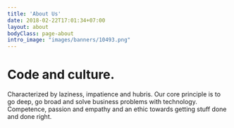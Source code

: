 ```yaml
---
title: 'About Us'
date: 2018-02-22T17:01:34+07:00
layout: about
bodyClass: page-about
intro_image: "images/banners/10493.png"
---
```


# Code and culture.

Characterized by laziness, impatience and hubris. Our core principle is to go deep, go broad and solve business problems with technology. Competence, passion and empathy and an ethic towards getting stuff done and done right.

